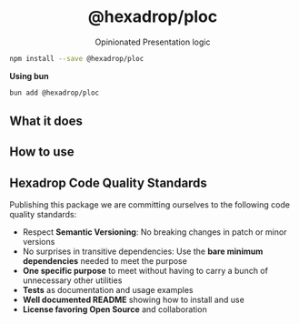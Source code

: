 <h1 align="center">
  @hexadrop/ploc
</h1>

<p align="center">
  Opinionated Presentation logic
</p>

```bash
npm install --save @hexadrop/ploc
```

**Using bun**

```bash
bun add @hexadrop/ploc
```

## What it does

## How to use

## Hexadrop Code Quality Standards

Publishing this package we are committing ourselves to the following code quality standards:

-   Respect **Semantic Versioning**: No breaking changes in patch or minor versions
-   No surprises in transitive dependencies: Use the **bare minimum dependencies** needed to meet the purpose
-   **One specific purpose** to meet without having to carry a bunch of unnecessary other utilities
-   **Tests** as documentation and usage examples
-   **Well documented README** showing how to install and use
-   **License favoring Open Source** and collaboration

